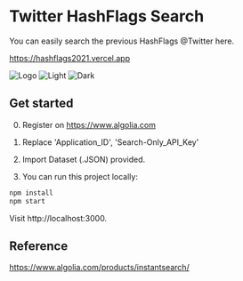 # Twitter HashFlags Search
You can easily search the previous HashFlags @Twitter here.

https://hashflags2021.vercel.app

![Logo](https://ph-files.imgix.net/3b30152b-4af7-44fa-b215-a85220a7fb93.png?auto=format&auto=compress&codec=mozjpeg&cs=strip&w=380&h=380&fit=max&dpr=2)
![Light](https://ph-files.imgix.net/92a67a8b-4dce-45bd-8f21-92c5968d36a5.png?auto=format&auto=compress&codec=mozjpeg&cs=strip&w=554&h=380&fit=max&dpr=2)
![Dark](https://ph-files.imgix.net/66b36a0f-e34a-4d52-a8e8-a1f7eb89d37b.png?auto=format&auto=compress&codec=mozjpeg&cs=strip&w=554&h=380&fit=max&dpr=2)

## Get started
0. Register on https://www.algolia.com

1. Replace 'Application_ID', 'Search-Only_API_Key'

2. Import Dataset (.JSON) provided.

3. You can run this project locally:

```sh
npm install
npm start
```

Visit http://localhost:3000.

## Reference
https://www.algolia.com/products/instantsearch/
